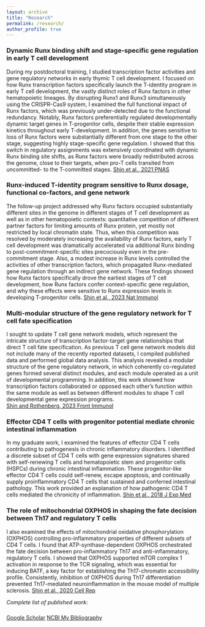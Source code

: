 ```yaml
---
layout: archive
title: "Research"
permalink: /research/
author_profile: true
---
```


### Dynamic Runx binding shift and stage-specific gene regulation in early T cell development      

During my postdoctoral training, I studied transcription factor activities and gene regulatory networks in early thymic T cell development. I focused on how Runx transcription factors specifically launch the T-identity program in early T cell development, the vastly distinct roles of Runx factors in other hematopoietic lineages.  By disrupting Runx1 and Runx3 simultaneously using the CRISPR-Cas9 system, I examined the full functional impact of Runx factors, which was previously under-detected due to the functional redundancy. Notably, Runx factors preferentially regulated developmentally dynamic target genes in T-progenitor cells, despite their stable expression kinetics throughout early T-development. In addition, the genes sensitive to loss of Runx factors were substantially different from one stage to the other stage, suggesting highly stage-specific gene regulation. I showed that this switch in regulatory assignments was extensively coordinated with dynamic Runx binding site shifts, as Runx factors were broadly redistributed across the genome, close to their targets, when pro-T cells transited from uncommitted- to the T-committed stages.
[Shin et al., 2021 PNAS](https://www.pnas.org/doi/10.1073/pnas.2019655118)

### Runx-induced T-identity program sensitive to Runx dosage, functional co-factors, and gene network    

The follow-up project addressed why Runx factors occupied substantially different sites in the genome in different stages of T cell development as well as in other hematopoietic contexts: quantitative competition of different partner factors for limiting amounts of Runx protein, yet mostly not restricted by local chromatin state. Thus, when this competition was resolved by moderately increasing the availability of Runx factors, early T cell development was dramatically accelerated via additional Runx binding to post-commitment-specific sites precociously even in the pre-commitment stage. Also, a modest increase in Runx levels controlled the activities of other transcription factors, which propagated Runx-mediated gene regulation through an indirect gene network. These findings showed how Runx factors specifically drove the earliest stages of T cell development, how Runx factors confer context-specific gene regulation, and why these effects were sensitive to Runx expression levels in developing T-progenitor cells.
[Shin et al., 2023 Nat Immunol](https://www.nature.com/articles/s41590-023-01585-z)

### Multi-modular structure of the gene regulatory network for T cell fate specification

I sought to update T cell gene network models, which represent the intricate structure of transcription factor-target gene relationships that direct T cell fate specification. As previous T cell gene network models did not include many of the recently reported datasets, I compiled published data and performed global data analysis.  This analysis revealed a modular structure of the gene regulatory network, in which coherently co-regulated genes formed several distinct modules, and each module operated as a unit of developmental programming.  In addition, this work showed how transcription factors collaborated or opposed each other’s function within the same module as well as between different modules to shape T cell developmental gene expression programs.  
[Shin and Rothenberg, 2023 Front Immunol](https://www.frontiersin.org/articles/10.3389/fimmu.2023.1108368/full)


### Effector CD4 T cells with progenitor potential mediate chronic intestinal inflammation

In my graduate work, I examined the features of effector CD4 T cells contributing to pathogenesis in chronic inflammatory disorders. I identified a discrete subset of CD4 T cells with gene expression signatures shared with self-renewing T cells and hematopoietic stem and progenitor cells (HSPCs) during chronic intestinal inflammation.  These progenitor-like effector CD4 T cells could self-renew, escape apoptosis, and continually supply proinflammatory CD4 T cells that sustained and conferred intestinal pathology. This work provided an explanation of how pathogenic CD4 T cells mediated the chronicity of inflammation. 
[Shin et al., 2018 J Exp Med](https://rupress.org/jem/article/215/7/1803/42324/Effector-CD4-T-cells-with-progenitor-potential?searchresult=1)

### The role of mitochondrial OXPHOS in shaping the fate decision between Th17 and regulatory T cells

I also examined the effects of mitochondrial oxidative phosphorylation (OXPHOS) controlling pro-inflammatory properties of different subsets of CD4 T cells. I found that ATP-synthase-dependent OXPHOS orchestrated the fate decision between pro-inflammatory Th17 and anti-inflammatory, regulatory T cells. I showed that OXPHOS supported mTOR complex 1 activation in response to the TCR signaling, which was essential for inducing BATF, a key factor for establishing the Th17-chromatin accessibility profile. Consistently, inhibition of OXPHOS during Th17 differentiation prevented Th17-mediated neuroinflammation in the mouse model of multiple sclerosis. 
[Shin et al., 2020 Cell Rep](https://www.cell.com/cell-reports/fulltext/S2211-1247(20)30031-0?_returnURL=https%3A%2F%2Flinkinghub.elsevier.com%2Fretrieve%2Fpii%2FS2211124720300310%3Fshowall%3Dtrue)

*Complete list of published work:*
#####
[Google Scholar](https://scholar.google.com/citations?user=KRA8RWgAAAAJ&hl=en)
[NCBI My Bibliography](https://www.ncbi.nlm.nih.gov/myncbi/boyoung.shin.1/bibliography/public/)


